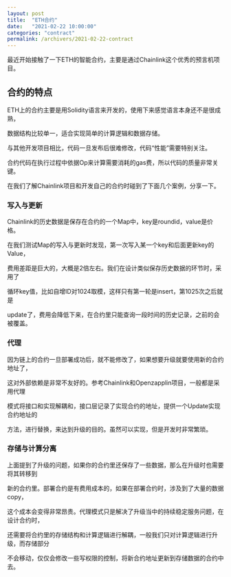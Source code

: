 ```yaml
---
layout: post
title:  "ETH合约"
date:   "2021-02-22 10:00:00"
categories: "contract"
permalink: /archivers/2021-02-22-contract
---
```



最近开始接触了一下ETH的智能合约，主要是通过Chainlink这个优秀的预言机项目。

## 合约的特点

ETH上的合约主要是用Solidity语言来开发的，使用下来感觉语言本身还不是很成熟，

数据结构比较单一，适合实现简单的计算逻辑和数据存储。

与其他开发项目相比，代码一旦发布后很难修改，代码“性能”需要特别关注。

合约代码在执行过程中依据Op来计算需要消耗的gas费，所以代码的质量非常关键。

在我们了解Chainlink项目和开发自己的合约时碰到了下面几个案例，分享一下。


### 写入与更新

Chainlink的历史数据是保存在合约的一个Map中，key是roundid，value是价格。

在我们测试Map的写入与更新时发现，第一次写入某一个key和后面更新key的Value，

费用差距是巨大的，大概是2倍左右。我们在设计类似保存历史数据的环节时，采用了

循环key值，比如自增ID对1024取模，这样只有第一轮是insert，第1025次之后就是

update了，费用会降低下来，在合约里只能查询一段时间的历史记录，之前的会被覆盖。


### 代理

因为链上的合约一旦部署成功后，就不能修改了，如果想要升级就要使用新的合约地址了，

这对外部依赖是非常不友好的。参考Chainlink和Openzapplin项目，一般都是采用代理

模式将接口和实现解耦和，接口层记录了实现合约的地址，提供一个Update实现合约地址的

方法，进行替换，来达到升级的目的。虽然可以实现，但是开发时非常繁琐。


### 存储与计算分离

上面提到了升级的问题，如果你的合约里还保存了一些数据，那么在升级时也需要将其转移到

新的合约里。部署合约是有费用成本的，如果在部署合约时，涉及到了大量的数据copy，

这个成本会变得非常昂贵。代理模式只是解决了升级当中的持续稳定服务问题，在设计合约时，

还需要将合约里的存储结构和计算逻辑进行解耦，一般我们只对计算逻辑进行升级，而存储部分

不会移动，仅仅会修改一些写权限的控制，将新合约地址更新到存储数据的合约中去。